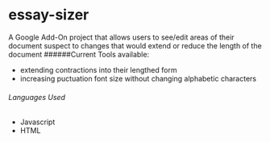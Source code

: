 # essay-sizer

A Google Add-On project that allows users to see/edit areas of their document suspect to changes that would extend or reduce the length of the document
######Current Tools available:
- extending contractions into their lengthed form
- increasing puctuation font size without changing alphabetic characters
###### Languages Used
- Javascript
- HTML
